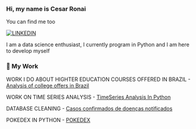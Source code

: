 ### Hi, my name is Cesar Ronai
You can find me too

[![LINKEDIN](https://img.shields.io/badge/LinkedIn-0077B5?style=for-the-badge&logo=linkedin&logoColor=white)](https://www.linkedin.com/in/cesar-ronai-freitas-da-silva-8b2236149) 



I am a data science enthusiast, I currently program in Python and I am here to develop myself  


### 🚀 My Work

WORK I DO ABOUT HIGHTER EDUCATION COURSES OFFERED IN BRAZIL - [Analysis of college offers in Brazil](https://github.com/CesarRonai/Analysis-of-college-offers-in-Brazil-in-2020)

WORK ON TIME SERIES ANALYSIS - [TimeSeries Analysis In Python](https://github.com/CesarRonai/TimeSeriesAnalysisInPython)

DATABASE CLEANING - [Casos confirmados de doenças notificados](https://github.com/CesarRonai/Casos-confirmados-de-doen-as-de-notifica-o-compuls-ria)

POKEDEX IN PYTHON - [POKEDEX](https://github.com/CesarRonai/Pokedex-in-python)


